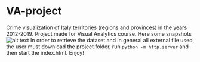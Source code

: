 # VA-project

Crime visualization of Italy territories (regions and provinces) in the years 2012-2019. Project made for Visual Analytics course.
Here some snapshots
![alt text](http://url/to/img.png)
In order to retrieve the dataset and in general all external file used, the user must download the project folder, run ```python -m http.server``` and then start the index.html. Enjoy!

